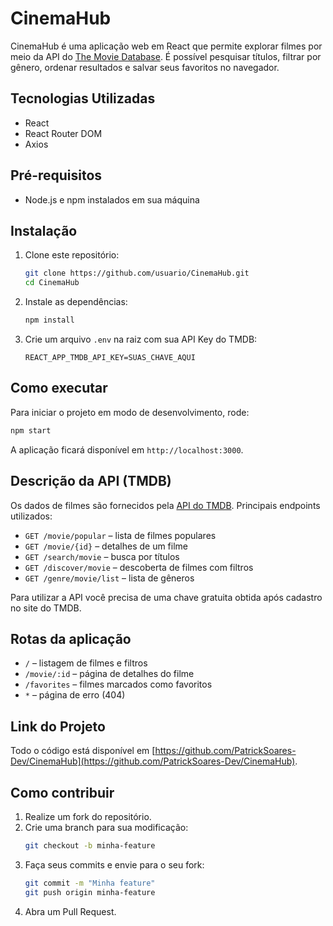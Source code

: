# CinemaHub

CinemaHub é uma aplicação web em React que permite explorar filmes por meio da API do [The Movie Database](https://www.themoviedb.org/). É possível pesquisar títulos, filtrar por gênero, ordenar resultados e salvar seus favoritos no navegador.

## Tecnologias Utilizadas
- React
- React Router DOM
- Axios

## Pré-requisitos
- Node.js e npm instalados em sua máquina

## Instalação
1. Clone este repositório:
   ```bash
   git clone https://github.com/usuario/CinemaHub.git
   cd CinemaHub
   ```
2. Instale as dependências:
   ```bash
   npm install
   ```
3. Crie um arquivo `.env` na raiz com sua API Key do TMDB:
   ```env
   REACT_APP_TMDB_API_KEY=SUAS_CHAVE_AQUI
   ```

## Como executar
Para iniciar o projeto em modo de desenvolvimento, rode:
```bash
npm start
```
A aplicação ficará disponível em `http://localhost:3000`.

## Descrição da API (TMDB)
Os dados de filmes são fornecidos pela [API do TMDB](https://developer.themoviedb.org/reference/intro). Principais endpoints utilizados:
- `GET /movie/popular` – lista de filmes populares
- `GET /movie/{id}` – detalhes de um filme
- `GET /search/movie` – busca por títulos
- `GET /discover/movie` – descoberta de filmes com filtros
- `GET /genre/movie/list` – lista de gêneros

Para utilizar a API você precisa de uma chave gratuita obtida após cadastro no site do TMDB.

## Rotas da aplicação
- `/` – listagem de filmes e filtros
- `/movie/:id` – página de detalhes do filme
- `/favorites` – filmes marcados como favoritos
- `*` – página de erro (404)

## Link do Projeto
Todo o código está disponível em [https://github.com/PatrickSoares-Dev/CinemaHub](https://github.com/PatrickSoares-Dev/CinemaHub).

## Como contribuir
1. Realize um fork do repositório.
2. Crie uma branch para sua modificação:
   ```bash
   git checkout -b minha-feature
   ```
3. Faça seus commits e envie para o seu fork:
   ```bash
   git commit -m "Minha feature"
   git push origin minha-feature
   ```
4. Abra um Pull Request.
